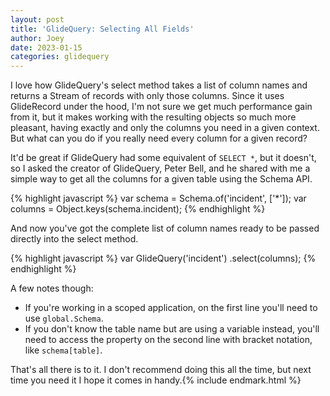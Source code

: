```yaml
---
layout: post
title: 'GlideQuery: Selecting All Fields'
author: Joey
date: 2023-01-15
categories: glidequery
---
```


I love how GlideQuery's select method takes a list of column names and returns a Stream of records with only those columns. Since it uses GlideRecord under the hood, I'm not sure we get much performance gain from it, but it makes working with the resulting objects so much more pleasant, having exactly and only the columns you need in a given context. But what can you do if you really need every column for a given record?

It'd be great if GlideQuery had some equivalent of `SELECT *`, but it doesn't, so I asked the creator of GlideQuery, Peter Bell, and he shared with me a simple way to get all the columns for a given table using the Schema <abbr>API</abbr>.

{% highlight javascript %}
var schema = Schema.of('incident', ['*']);
var columns = Object.keys(schema.incident);
{% endhighlight %}

And now you've got the complete list of column names ready to be passed directly into the select method.

{% highlight javascript %}
var GlideQuery('incident')
  .select(columns);
{% endhighlight %}

A few notes though:

- If you're working in a scoped application, on the first line you'll need to use `global.Schema`.
- If you don't know the table name but are using a variable instead, you'll need to access the property on the second line with bracket notation, like `schema[table]`.

That's all there is to it. I don't recommend doing this all the time, but next time you need it I hope it comes in handy.{% include endmark.html %}

